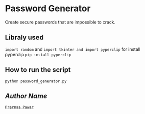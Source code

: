 # Password Generator
Create secure passwords that are impossible to crack.

## Libraly used
`import random` and `import tkinter and import pyperclip`
for install pyperclip
`pip install pyperclip`

## How to run the script
`python password_generator.py`



## *Author Name*
[`Prernaa Pawar`](https://github.com/PrernaaPawar/python-projects)
